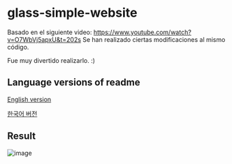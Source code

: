 # glass-simple-website
Basado en el siguiente video: https://www.youtube.com/watch?v=O7WbVj5apxU&t=202s
Se han realizado ciertas modificaciones al mismo código. 

Fue muy divertido realizarlo. :)

## Language versions of readme
[English version]()

[한국어 버전]()

## Result
![image]()

